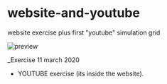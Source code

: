 # website-and-youtube
website exercise plus first "youtube" simulation grid

![preview](https://imagizer.imageshack.com/img924/1906/HwxrH3.gif)

_Exercise 11 march 2020
* YOUTUBE exercise (its inside the website). 
 
